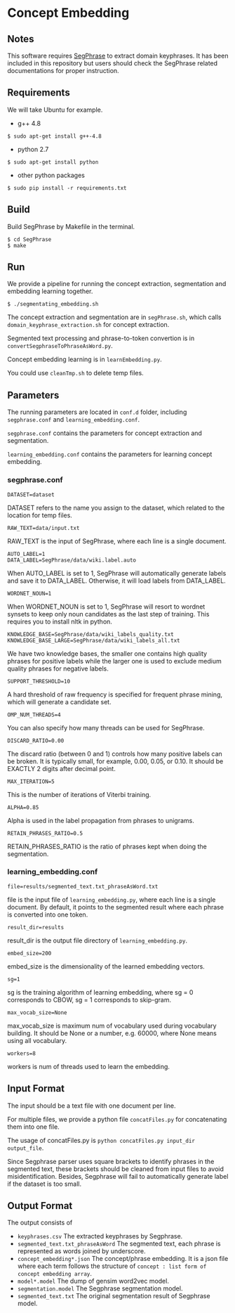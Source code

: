 # Concept Embedding


## Notes

This software requires [SegPhrase](https://github.com/shangjingbo1226/SegPhrase) to extract domain keyphrases. It has been included in this repository but users should check the SegPhrase related documentations for proper instruction.

## Requirements

We will take Ubuntu for example.

* g++ 4.8
```
$ sudo apt-get install g++-4.8
```
* python 2.7
```
$ sudo apt-get install python
```
* other python packages
```
$ sudo pip install -r requirements.txt
```

## Build
Build SegPhrase by Makefile in the terminal.
```
$ cd SegPhrase
$ make
```

## Run
We provide a pipeline for running the concept extraction, segmentation and embedding learning together.
```
$ ./segmentating_embedding.sh
```
The concept extraction and segmentation are in `segPhrase.sh`, which calls `domain_keyphrase_extraction.sh` for concept extraction.

 Segmented text processing and phrase-to-token convertion is in `convertSegphraseToPhraseAsWord.py`.

Concept embedding learning is in `learnEmbedding.py`.

You could use `cleanTmp.sh` to delete temp files.


## Parameters
The running parameters are located in `conf.d` folder, including `segphrase.conf` and `learning_embedding.conf`. 

`segphrase.conf` contains the parameters for concept extraction and segmentation.

`learning_embedding.conf` contains the parameters for learning concept embedding.

### segphrase.conf
```
DATASET=dataset
```
DATASET refers to the name you assign to the dataset, which related to the location for temp files.
```
RAW_TEXT=data/input.txt
```
RAW_TEXT is the input of SegPhrase, where each line is a single document. 

```
AUTO_LABEL=1
DATA_LABEL=SegPhrase/data/wiki.label.auto
```

When AUTO_LABEL is set to 1, SegPhrase will automatically generate labels and
save it to DATA_LABEL. Otherwise, it will load labels from DATA_LABEL.

```
WORDNET_NOUN=1
```

When WORDNET_NOUN is set to 1, SegPhrase will resort to wordnet synsets to keep
only noun candidates as the last step of training. This requires you to install
nltk in python.

```
KNOWLEDGE_BASE=SegPhrase/data/wiki_labels_quality.txt
KNOWLEDGE_BASE_LARGE=SegPhrase/data/wiki_labels_all.txt
```

We have two knowledge bases, the smaller one contains high quality phrases for
positive labels while the larger one is used to exclude medium quality phrases
for negative labels.

```
SUPPORT_THRESHOLD=10
```

A hard threshold of raw frequency is specified for frequent phrase mining, which
will generate a candidate set.

```
OMP_NUM_THREADS=4
```

You can also specify how many threads can be used for SegPhrase.

```
DISCARD_RATIO=0.00
```

The discard ratio (between 0 and 1) controls how many positive labels can be
broken. It is typically small, for example, 0.00, 0.05, or 0.10. It should be
EXACTLY 2 digits after decimal point.

```
MAX_ITERATION=5
```

This is the number of iterations of Viterbi training.

```
ALPHA=0.85
```

Alpha is used in the label propagation from phrases to unigrams.

```
RETAIN_PHRASES_RATIO=0.5
```

RETAIN_PHRASES_RATIO is the ratio of phrases kept when doing the segmentation.

### learning_embedding.conf

```
file=results/segmented_text.txt_phraseAsWord.txt
```

file is the input file of `learning_embedding.py`, where each line is a single document.
By default, it points to the segmented result where each phrase is converted into one token.

```
result_dir=results
```

result_dir is the output file directory of `learning_embedding.py`.

```
embed_size=200
```

embed_size is the dimensionality of the learned embedding vectors.

```
sg=1
```

sg is the training algorithm of learning embedding, where sg = 0 corresponds to CBOW, sg = 1 corresponds to skip-gram. 

```
max_vocab_size=None
```

max_vocab_size is maximum num of vocabulary used during vocabulary building. It should be None or a number, e.g. 60000, where None means using all vocabulary.

```
workers=8
```

workers is num of threads used to learn the embedding.



## Input Format
The input should be a text file with one document per line. 

For multiple files, we provide a python file `concatFiles.py` for concatenating them into one file.

The usage of concatFiles.py is `python concatFiles.py input_dir output_file`.

Since Segphrase parser uses square brackets to identify phrases in the segmented text, these brackets should be cleaned from input files to avoid misidentification. Besides, Segphrase will fail to automatically generate label if the dataset is too small.

## Output Format
The output  consists of
* ```keyphrases.csv```
The extracted keyphrases by Segphrase.
* ```segmented_text.txt_phraseAsWord```
The segmented text, each phrase is represented as words joined by underscore.
* ```concept_embedding*.json```
The concept/phrase embedding. It is a json file where each term follows the structure of ```concept : list form of concept embedding array```.
* ```model*.model```
The dump of gensim word2vec model.
* ```segmentation.model```
The Segphrase segmentation model.
* ```segmented_text.txt```
The original segmentation result of Segphrase model.
